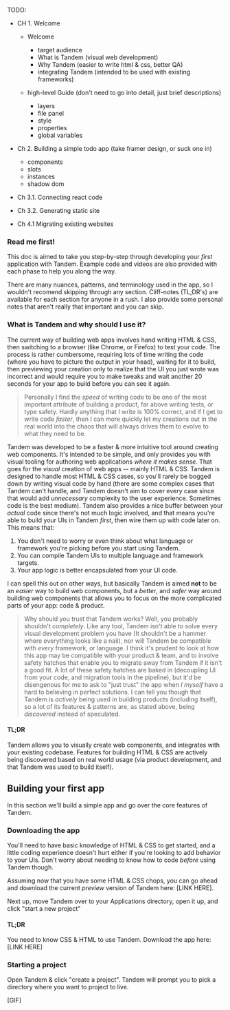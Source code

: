 TODO:

- CH 1. Welcome

  - Welcome

    - target audience
    - What is Tandem (visual web development)
    - Why Tandem (easier to write html & css, better QA)
    - integrating Tandem (intended to be used with existing frameworks)

  - high-level Guide (don't need to go into detail, just brief descriptions)

    - layers
    - file panel
    - style
    - properties
    - global variables

- Ch 2. Building a simple todo app (take framer design, or suck one in)

  - components
  - slots
  - instances
  - shadow dom

- Ch 3.1. Connecting react code

- Ch 3.2. Generating static site

- Ch 4.1 Migrating existing websites

### Read me first!

This doc is aimed to take you step-by-step through developing your _first_ application with Tandem. Example code and videos are also provided with each phase to help you along the way.

There are many nuances, patterns, and terminology used in the app, so I wouldn't recomend skipping through any section. Cliff-notes (TL;DR's) are available for each section for anyone in a rush. I also provide some personal notes that aren't really that important and you can skip.

### What is Tandem and why should I use it?

The current way of building web apps involves hand writing HTML & CSS, then switching to a browser (like Chrome, or Firefox) to test your code. The process is rather cumbersome, requiring lots of time writing the code (where you have to picture the output in your head), waiting for it to build, then previewing your creation only to realize that the UI you just wrote was incorrect and would require you to make tweaks and wait another 20 seconds for your app to build before you can see it again.

> Personally I find the _speed_ of writing code to be one of the most important attribute of building a product, far above writing tests, or type safety. Hardly anything that I write is 100% correct, and if I get to write code _faster_, then I can more quickly let my creations out in the real world into the chaos that will always drives them to evolve to what they need to be.

Tandem was developed to be a faster & more intuitive tool around creating web components. It's intended to be simple, and only provides you with visual tooling for authoring web applications _where it makes sense_. That goes for the _visual_ creation of web apps -- mainly HTML & CSS. Tandem is designed to handle most HTML & CSS cases, so you'll rarely be bogged down by writing visual code by hand (there are some complex cases that Tandem can't handle, and Tandem doesn't aim to cover every case since that would add _unnecessary_ complexity to the user experience. Sometimes code is the best medium). Tandem also provides a nice buffer between your _actual_ code since there's not much logic involved, and that means you're able to build your UIs in Tandem _first_, then wire them up with code later on. This means that:

1. You don't need to worry or even think about what language or framework you're picking before you start using Tandem.
2. You can compile Tandem UIs to multiple language and framework targets.
3. Your app logic is better encapsulated from your UI code.

I can spell this out on other ways, but basically Tandem is aimed **not** to be an _easier_ way to build web components, but a _better_, and _safer_ way around building web components that allows you to focus on the more complicated parts of your app: code & product.

> Why should you trust that Tandem works? Well, you probably shouldn't _completely_. Like any tool, Tandem isn't able to solve every visual development problem you have (It shouldn't be a hammer where everything looks like a nail), nor will Tandem be compatible with _every_ framework, or language. I think it's prudent to look at how this app may be compatible with your product & team, and to involve safety hatches that enable you to migrate away from Tandem if it isn't a good fit. A lot of these safety hatches are baked in (decoupling UI from your code, and migration tools in the pipeline), but it'd be disengenous for me to ask to "just trust" the app when _I myself_ have a hard to believing in perfect solutions. I can tell you though that Tandem is _actively_ being used in building products (including itself), so a lot of its features & patterns are, as stated above, being _discovered_ instead of speculated.

#### TL;DR

Tandem allows you to visually create web components, and integrates with your existing codebase. Features for building HTML & CSS are actively being discovered based on real world usage (via product development, and that Tandem was used to build itself).

## Building your first app

In this section we'll build a simple app and go over the core features of Tandem.

### Downloading the app

You'll need to have basic knowledge of HTML & CSS to get started, and a little coding experience doesn't hurt either if you're looking to add behavior to your UIs. Don't worry about needing to know how to code _before_ using Tandem though.

Assuming now that you have some HTML & CSS chops, you can go ahead and download the current _preview_ version of Tandem here: [LINK HERE].

Next up, move Tandem over to your Applications directory, open it up, and click "start a new project"

#### TL;DR

You need to know CSS & HTML to use Tandem. Download the app here: [LINK HERE]

### Starting a project

Open Tandem & click "create a project". Tandem will prompt you to pick a directory where you want to project to live.

[GIF]
